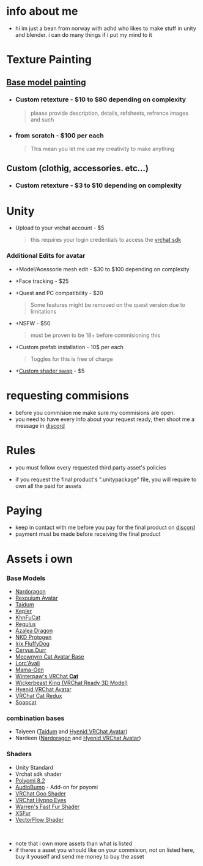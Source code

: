 # info about me

* hi im just a bean from norway with adhd who likes to make stuff in unity and blender. i can do many things if i put my mind to it

# Texture Painting

## [Base model painting](#base-models)

* ### Custom retexture - $10 to $80 depending on complexity

    > please provide description, details, refsheets, refrence images and such

* ### from scratch - $100 per each

  > This mean you let me use my creativity to make anything

## Custom (clothig, accessories. etc...)

* ### Custom retexture - $3 to $10 depending on complexity

# Unity

* Upload to your vrchat account - $5
    >this requires your login credentials to access the [vrchat sdk](https://creators.vrchat.com/sdk/)

### Additional Edits for avatar

* +Model/Acessorie mesh edit - $30 to $100 depending on complexity

* +Face tracking - $25

* +Quest and PC compatibility - $20

    > Some features might be removed on the quest version due to limitations

* +NSFW - $50
    > must be proven to be 18+ before commisioning this

* +Custom prefab installation - 10$ per each
    > Toggles for this is free of charge
* +[Custom shader swap](#shaders) - $5

# requesting commisions

* before you commision me make sure my commisions are open.
* you need to have every info about your request ready, then shoot me a message in [discord](https://discord.com/invite/QhdKbZzw)

# Rules

* you must follow every requested third party asset's policies

* if you request the final product's ".unitypackage" file, you will require to own all the paid for assets

# Paying

* keep in contact with me before you pay for the final product on [discord](https://discord.com/invite/QhdKbZzw)
* payment must be made before receiving the final product

# Assets i own

### Base Models

* [Nardoragon](https://nardoiri.gumroad.com/l/Nardoragon)
* [Rexouium Avatar](https://rezilloryker.gumroad.com/l/MYutV)
* [Taidum](https://irix.gumroad.com/l/DpDFe)
* [Kepler](https://booth.pm/en/items/3000412)
* [KhnFuCat](https://cyangryphon.gumroad.com/l/KhnFuCat)
* [Regulus](https://booth.pm/en/items/2365403)
* [Azalea Dragon](https://foxipaws.gumroad.com/l/Azalea)
* [NKD Protogen](https://nukude.gumroad.com/l/ueLiW)
* [Irix FluffyDog](https://irix.gumroad.com/l/bikcyg)
* [Cervus Durr](https://rezilloryker.gumroad.com/l/Cervus)
* [Meownyrn Cat Avatar Base](https://frostkittypaw.gumroad.com/l/meownyrn)
* [Lorc'Avali](https://lorcanvr.gumroad.com/l/lorcavali)
* [Mama-Gen](https://ghostly.gumroad.com/l/mamagen)
* [Winterpaw's VRChat **Cat**](https://juliawinterpaw.gumroad.com/l/vrchatcat)
* [Wickerbeast King (VRChat Ready 3D Model)](https://jinapark.gumroad.com/l/JinsWickerbeast)
* [Hyenid VRChat Avatar](https://alber.gumroad.com/l/Hyenid)
* [VRChat Cat Redux](https://xtosca.gumroad.com/l/ToscaCat)
* [Soapcat](https://ironicsoap.gumroad.com/l/SoapCats)

### combination bases

* Taiyeen ([Taidum](https://irix.gumroad.com/l/DpDFe) and [Hyenid VRChat Avatar](https://alber.gumroad.com/l/Hyenid))
* Nardeen ([Nardoragon](https://nardoiri.gumroad.com/l/Nardoragon) and [Hyenid VRChat Avatar](https://alber.gumroad.com/l/Hyenid))

### Shaders

* Unity Standard
* Vrchat sdk shader
* [Poiyomi 8.2](https://www.patreon.com/poiyomi/posts)
* [AudioBump](https://angriestscv.gumroad.com/l/AudioBump) - Add-on for poyomi
* [VRChat Goo Shader](https://valuef.gumroad.com/l/goo)
* [VRChat Hypno Eyes](https://valuef.gumroad.com/l/hypno-eyes)
* [Warren's Fast Fur Shader](https://warrenwolfy.gumroad.com/l/atntv)
* [XSFur](https://booth.pm/en/items/1084711)
* [VectorFlow Shader](https://booth.pm/en/items/2764661)

<br>

* note that i own more assets than what is listed
* if theres a asset you whould like on your commision, not on listed here, buy it youself and send me money to buy the asset
